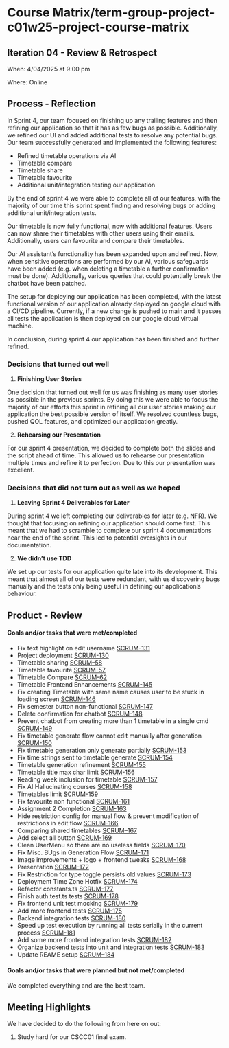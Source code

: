 # Course Matrix/term-group-project-c01w25-project-course-matrix


## Iteration 04 - Review & Retrospect
When: 4/04/2025 at 9:00 pm

Where: Online


## Process - Reflection
In Sprint 4, our team focused on finishing up any trailing features and then refining our application so that it has as few bugs as possible. Additionally, we refined our UI and added additional tests to resolve any potential bugs. 
Our team successfully generated and implemented the following features:
- Refined timetable operations via AI
- Timetable compare
- Timetable share
- Timetable favourite
- Additional unit/integration testing our application


By the end of sprint 4 we were able to complete all of our features, with the majority of our time this sprint spent finding and resolving bugs or adding additional unit/integration tests. 


Our timetable is now fully functional, now with additional features. Users can now share their timetables with other users using their emails. Additionally, users can favourite and compare their timetables. 


Our AI assistant’s functionality has been expanded upon and refined. Now, when sensitive operations are performed by our AI, various safeguards have been added (e.g. when deleting a timetable a further confirmation must be done). Additionally, various queries that could potentially break the chatbot have been patched.


The setup for deploying our application has been completed, with the latest functional version of our application already deployed on google cloud with a CI/CD pipeline. Currently, if a new change is pushed to main and it passes all tests the application is then deployed on our google cloud virtual machine.


In conclusion, during sprint 4 our application has been finished and further refined.


### Decisions that turned out well
1. **Finishing User Stories**
   
One decision that turned out well for us was finishing as many user stories as possible in the previous sprints. By doing this we were able to focus the majority of our efforts this sprint in refining all our user stories making our application the best possible version of itself. We resolved countless bugs, pushed QOL features, and optimized our application greatly.


2. **Rehearsing our Presentation**
   
For our sprint 4 presentation, we decided to complete both the slides and the script ahead of time. This allowed us to rehearse our presentation multiple times and refine it to perfection. Due to this our presentation was excellent. 


### Decisions that did not turn out as well as we hoped
1. **Leaving Sprint 4 Deliverables for Later**

During sprint 4 we left completing our deliverables for later (e.g. NFR). We thought that focusing on refining our application should come first. This meant that we had to scramble to complete our sprint 4 documentations near the end of the sprint. This led to potential oversights in our documentation. 


2. **We didn’t use TDD**

We set up our tests for our application quite late into its development. This meant that almost all of our tests were redundant, with us discovering bugs manually and the tests only being useful in defining our application’s behaviour. 


## Product - Review


#### Goals and/or tasks that were met/completed
- Fix text highlight on edit username [SCRUM-131](https://cscc01-course-matrix.atlassian.net/browse/SCRUM-131)
- Project deployment [SCRUM-130](https://cscc01-course-matrix.atlassian.net/browse/SCRUM-130)
- Timetable sharing [SCRUM–58](https://cscc01-course-matrix.atlassian.net/browse/SCRUM-58)
- Timetable favourite [SCRUM-57](https://cscc01-course-matrix.atlassian.net/browse/SCRUM-57)
- Timetable Compare [SCRUM-62](https://cscc01-course-matrix.atlassian.net/browse/SCRUM-62)
- Timetable Frontend Enhancements [SCRUM-145](https://cscc01-course-matrix.atlassian.net/browse/SCRUM-145) 
- Fix creating Timetable with same name causes user to be stuck in loading screen [SCRUM-146](https://cscc01-course-matrix.atlassian.net/browse/SCRUM-146) 
- Fix semester button non-functional [SCRUM-147](https://cscc01-course-matrix.atlassian.net/browse/SCRUM-147)
- Delete confirmation for chatbot [SCRUM-148](https://cscc01-course-matrix.atlassian.net/browse/SCRUM-148)
- Prevent chatbot from creating more than 1 timetable in a single cmd [SCRUM-149](https://cscc01-course-matrix.atlassian.net/browse/SCRUM-149)
- Fix timetable generate flow cannot edit manually after generation [SCRUM-150](https://cscc01-course-matrix.atlassian.net/browse/SCRUM-150)
- Fix timetable generation only generate partially [SCRUM-153](https://cscc01-course-matrix.atlassian.net/browse/SCRUM-153)
- Fix time strings sent to timetable generate [SCRUM-154](https://cscc01-course-matrix.atlassian.net/browse/SCRUM-154)
- Timetable generation refinement [SCRUM-155](https://cscc01-course-matrix.atlassian.net/browse/SCRUM-155)
- Timetable title max char limit [SCRUM-156](https://cscc01-course-matrix.atlassian.net/browse/SCRUM-156)
- Reading week inclusion for timetable [SCRUM-157](https://cscc01-course-matrix.atlassian.net/browse/SCRUM-157)
- Fix AI Hallucinating courses [SCRUM-158](https://cscc01-course-matrix.atlassian.net/browse/SCRUM-158)
- Timetables limit [SCRUM-159](https://cscc01-course-matrix.atlassian.net/browse/SCRUM-159)
- Fix favourite non functional [SCRUM-161](https://cscc01-course-matrix.atlassian.net/browse/SCRUM-161)
- Assignment 2 Completion [SCRUM-163](https://cscc01-course-matrix.atlassian.net/browse/SCRUM-163)
- Hide restriction config for manual flow & prevent modification of restrictions in edit flow [SCRUM-166](https://cscc01-course-matrix.atlassian.net/browse/SCRUM-166)
- Comparing shared timetables [SCRUM–167](https://cscc01-course-matrix.atlassian.net/browse/SCRUM-167)
- Add select all button [SCRUM-169](https://cscc01-course-matrix.atlassian.net/browse/SCRUM-169)
- Clean UserMenu so there are no useless fields [SCRUM-170](https://cscc01-course-matrix.atlassian.net/browse/SCRUM-170)
- Fix Misc. BUgs in Generation Flow [SCRUM-171](https://cscc01-course-matrix.atlassian.net/browse/SCRUM-171)
- Image improvements + logo + frontend tweaks [SCRUM-168](https://cscc01-course-matrix.atlassian.net/browse/SCRUM-168)
- Presentation [SCRUM-172](https://cscc01-course-matrix.atlassian.net/browse/SCRUM-172)
- Fix Restriction for type toggle persists old values [SCRUM-173](https://cscc01-course-matrix.atlassian.net/browse/SCRUM-173)
- Deployment Time Zone Hotfix [SCRUM-174](https://cscc01-course-matrix.atlassian.net/browse/SCRUM-174)
- Refactor constants.ts [SCRUM-177](https://cscc01-course-matrix.atlassian.net/browse/SCRUM-177) 
- Finish auth.test.ts tests [SCRUM-178](https://cscc01-course-matrix.atlassian.net/browse/SCRUM-178)
- Fix frontend unit test mocking [SCRUM-179](https://cscc01-course-matrix.atlassian.net/browse/SCRUM-179)
- Add more frontend tests [SCRUM-175](https://cscc01-course-matrix.atlassian.net/browse/SCRUM-175)
- Backend integration tests [SCRUM-180](https://cscc01-course-matrix.atlassian.net/browse/SCRUM-180)
- Speed up test execution by running all tests serially in the current process [SCRUM-181](https://cscc01-course-matrix.atlassian.net/browse/SCRUM-181)
- Add some more frontend integration tests [SCRUM-182](https://cscc01-course-matrix.atlassian.net/browse/SCRUM-182)
- Organize backend tests into unit and integration tests [SCRUM-183](https://cscc01-course-matrix.atlassian.net/browse/SCRUM-183)
- Update REAME setup [SCRUM–184](https://cscc01-course-matrix.atlassian.net/browse/SCRUM-184) 


#### Goals and/or tasks that were planned but not met/completed
We completed everything and are the best team. 


## Meeting Highlights

We have decided to do the following from here on out:
1. Study hard for our CSCC01 final exam. 
